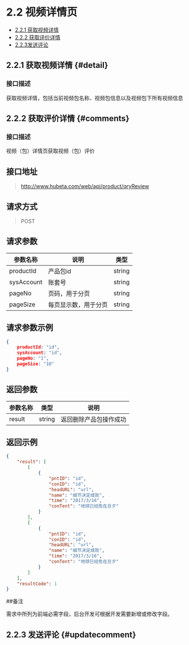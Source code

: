 # 2.2 视频详情页

- [2.2.1 获取视频详情](#detail) 
- [2.2.2 获取评价详情](#comments)
- [2.2.3发送评论](#updatecomment)

## 2.2.1 获取视频详情 {#detail}

### 接口描述

获取视频详情，包括当前视频包名称、视频包信息以及视频包下所有视频信息

## 2.2.2 获取评价详情 {#comments}

### 接口描述

视频（包）详情页获取视频（包）评价

## 接口地址

> http://www.hubeta.com/web/api/product/qryReview

## 请求方式

> POST

## 请求参数

| 参数名称 |说明 |类型 |
| --------- | ------------ | ------ |
| productId | 产品包id  |string |
| sysAccount | 账套号 |string |
| pageNo | 页码，用于分页 |string |
| pageSize | 每页显示数，用于分页 |string |

## 请求参数示例

```json
{
    productId: "id",
    sysAccount: "id",
    pageNo: "1",
    pageSize: "10"
}
```

## 返回参数

| 参数名称 |类型 |说明 |
| --------- | ------------ | ------ |
| result | string |返回删除产品包操作成功 |



## 返回示例
```json
{
    "result": [
        [
            {
                "pntID": "id",
                "conID": "id",
                "headURL": "url",
                "name": "细节决定成败",
                "time": "2017/3/16",
                "conTent": "地球已经危在旦夕"
            }
        ],
        [
            {
                "pntID": "id",
                "conID": "id",
                "headURL": "url",
                "name": "细节决定成败",
                "time": "2017/3/16",
                "conTent": "地球已经危在旦夕"
            }
        ]
    ],
    "resultCode": 1
}
```

##备注

需求中所列为前端必需字段，后台开发可根据开发需要新增或修改字段。

## 2.2.3 发送评论 {#updatecomment}